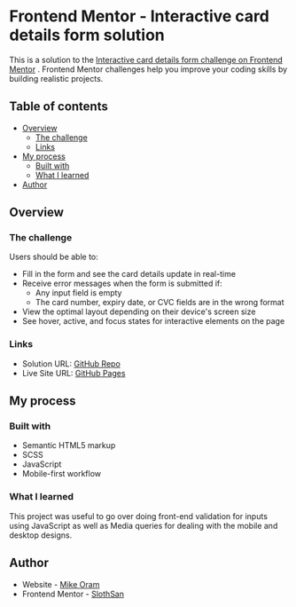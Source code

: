 # Frontend Mentor - Interactive card details form solution

This is a solution to
the [Interactive card details form challenge on Frontend Mentor](https://www.frontendmentor.io/challenges/interactive-card-details-form-XpS8cKZDWw)
. Frontend Mentor challenges help you improve your coding skills by building realistic projects.

## Table of contents

- [Overview](#overview)
    - [The challenge](#the-challenge)
    - [Links](#links)
- [My process](#my-process)
    - [Built with](#built-with)
    - [What I learned](#what-i-learned)
- [Author](#author)

## Overview

### The challenge

Users should be able to:

- Fill in the form and see the card details update in real-time
- Receive error messages when the form is submitted if:
    - Any input field is empty
    - The card number, expiry date, or CVC fields are in the wrong format
- View the optimal layout depending on their device's screen size
- See hover, active, and focus states for interactive elements on the page

### Links

- Solution URL: [GitHub Repo](https://github.com/SlothSan/frontend-mentor-interactive-details-form)
- Live Site URL: [GitHub Pages](https://slothsan.github.io/frontend-mentor-interactive-details-form/)

## My process

### Built with

- Semantic HTML5 markup
- SCSS
- JavaScript
- Mobile-first workflow

### What I learned

This project was useful to go over doing front-end validation for inputs using JavaScript as well as Media queries for
dealing with the mobile and desktop designs.

## Author

- Website - [Mike Oram](https://www.mike-oram.co.uk)
- Frontend Mentor - [SlothSan](https://www.frontendmentor.io/profile/SlothSan)


